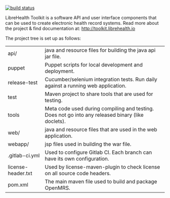 [![build status](https://gitlab.com/librehealth/lh-toolkit/badges/master/build.svg)](https://gitlab.com/librehealth/lh-toolkit/commits/master)

LibreHealth Toolkit is a software API and user interface components that can be used to create electronic health record systems.
Read more about the project & find documentation at: http://toolkit.librehealth.io

The project tree is set up as follows:

<table>
    <tr>
        <td>api/</td>
        <td>java and resource files for building the java api jar file.</td>
    </tr>
    <tr>
        <td>puppet</td>
        <td>Puppet scripts for local development and deployment.</td>
    </tr>
	<tr>
        <td>release-test</td>
        <td>Cucumber/selenium integration tests. Run daily against a running web application.</td>
    </tr>
    <tr>
        <td>test</td>
        <td>Maven project to share tools that are used for testing.</td>
    </tr>
    <tr>
        <td>tools</td>
        <td>Meta code used during compiling and testing. Does not go into any released binary (like doclets).</td>
    </tr>
    <tr>
        <td>web/</td>
        <td>java and resource files that are used in the web application.</td>
    </tr>
    <tr>
        <td>webapp/</td>
        <td>jsp files used in building the war file.</td>
    </tr>
    <tr> 
        <td>.gitlab-ci.yml</td>
        <td>Used to configure Gitlab CI. Each branch can have its own configuration.</td>
    </tr>
    <tr>
        <td>license-header.txt</td>
        <td>Used by license-maven-plugin to check license on all source code headers.</td>
    </tr>
    <tr>
        <td>pom.xml</td>
        <td>The main maven file used to build and package OpenMRS.</td>
    </tr>  
</table>